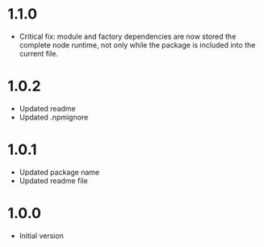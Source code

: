 # 1.1.0

- Critical fix: module and factory dependencies are now stored the complete node runtime, not only while the package is included into the current file.

# 1.0.2

- Updated readme
- Updated .npmignore

# 1.0.1

- Updated package name
- Updated readme file

# 1.0.0

- Initial version
